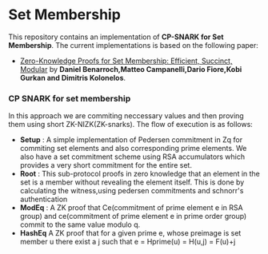 # Set Membership 
 
 This repository contains an implementation of **CP-SNARK for Set Membership**. The current implementations is based on the following paper:
 * [Zero-Knowledge Proofs for Set Membership: Efficient, Succinct, Modular](https://eprint.iacr.org/2019/1255.pdf) by **Daniel Benarroch,Matteo Campanelli,Dario Fiore,Kobi Gurkan and Dimitris
Kolonelos**.

### CP SNARK for set membership

In this approach we are commiting neccessary values and then proving them using short ZK-NIZK(ZK-snarks). The flow of execution is as follows:

 * **Setup** : A simple implementation of Pedersen commitment in Zq for commiting set elements and also corresponding prime elements. We also have a set commitment scheme using RSA accumulators which provides a very short commitment for the entire set.
 * **Root** : This sub-protocol proofs in zero knowledge that an element in the set is a member without revealing the element itself. This is done by calculating the witness,using pedersen commitments and schnorr's authentication
 * **ModEq** : A ZK proof that Ce(commitment of prime element e in RSA group) and ce(commitment of prime element e in prime order group) commit to the same value modulo q.
 * **HashEq** A ZK proof that for a given prime e, whose preimage is set member u there exist a j such that e = Hprime(u) = H(u,j) = F(u)+j 
